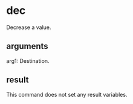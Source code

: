 # dec

Decrease a value.

## arguments

arg1: Destination.

## result

This command does not set any result variables.
